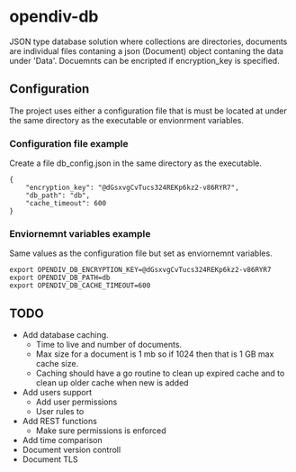 # opendiv-db
JSON type database solution where collections are directories, documents are individual files contaning a json (Document) object contaning the data under 'Data'.
Docuemnts can be encripted if encryption_key is specified.

## Configuration
The project uses either a configuration file that is must be located at under the same directory as the executable or envionrment variables.

### Configuration file example
Create a file db_config.json in the same directory as the executable.
```
{
    "encryption_key": "@dGsxvgCvTucs324REKp6kz2-v86RYR7",
    "db_path": "db",
    "cache_timeout": 600
}
```

### Enviornemnt variables example

Same values as the configuration file but set as enviornemnt variables.
```
export OPENDIV_DB_ENCRYPTION_KEY=@dGsxvgCvTucs324REKp6kz2-v86RYR7
export OPENDIV_DB_PATH=db
export OPENDIV_DB_CACHE_TIMEOUT=600
```

## TODO
- Add database caching.
    - Time to live and number of documents.
    - Max size for a document is 1 mb so if 1024 then that is 1 GB max cache size.
    - Caching should have a go routine to clean up expired cache and to clean up older cache when new is added
- Add users support
    - Add user permissions
    - User rules to
- Add REST functions
    - Make sure permissions is enforced
- Add time comparison
- Document version controll
- Document TLS